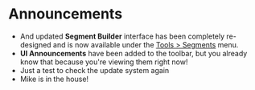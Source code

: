 # Announcements
* And updated **Segment Builder** interface has been completely re-designed and is now available under the [Tools > Segments](#) menu.
* **UI Announcements** have been added to the toolbar, but you already know that because you're viewing them right now!
* Just a test to check the update system again
* Mike is in the house!
